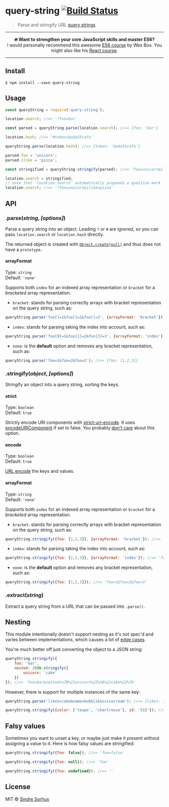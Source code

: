 # query-string [![Build Status](https://travis-ci.org/sindresorhus/query-string.svg?branch=master)](https://travis-ci.org/sindresorhus/query-string)

> Parse and stringify URL [query strings](http://en.wikipedia.org/wiki/Query_string)

---

<p align="center"><b>🔥 Want to strengthen your core JavaScript skills and master ES6?</b><br>I would personally recommend this awesome <a href="https://ES6.io/friend/AWESOME">ES6 course</a> by Wes Bos. You might also like his <a href="https://ReactForBeginners.com/friend/AWESOME">React course</a>.</p>

---


## Install

```
$ npm install --save query-string
```


## Usage

<!--js
const realRequire = require
require = () => realRequire('./')
const location = {
	searchString: '?foo=bar',
	hash: '#token=bada55cafe',
	set search(str) {
		this.searchString = '?' + str
	},
	get search() {
		return this.searchString
	}
}
-->

```js
const queryString = require('query-string');

location.search; //=> '?foo=bar'

const parsed = queryString.parse(location.search); //=> {foo: 'bar'}

location.hash; //=> '#token=bada55cafe'

queryString.parse(location.hash); //=> {token: 'bada55cafe'}

parsed.foo = 'unicorn';
parsed.ilike = 'pizza';

const stringified = queryString.stringify(parsed); //=> 'foo=unicorn&ilike=pizza'

location.search = stringified;
// note that `location.search` automatically prepends a question mark
location.search; //=> '?foo=unicorn&ilike=pizza'
```


## API

### .parse(*string*, *[options]*)

Parse a query string into an object. Leading `?` or `#` are ignored, so you can pass `location.search` or `location.hash` directly.

The returned object is created with [`Object.create(null)`](https://developer.mozilla.org/en-US/docs/Web/JavaScript/Reference/Global_Objects/Object/create) and thus does not have a `prototype`.

#### arrayFormat

Type: `string`<br>
Default: `'none'`

Supports both `index` for an indexed array representation or `bracket` for a *bracketed* array representation.

- `bracket`: stands for parsing correctly arrays with bracket representation on the query string, such as:

```js
queryString.parse('foo[]=1&foo[]=2&foo[]=3', {arrayFormat: 'bracket'}); //=> {foo: [1,2,3]}
```

- `index`: stands for parsing taking the index into account, such as:

```js
queryString.parse('foo[0]=1&foo[1]=2&foo[3]=3', {arrayFormat: 'index'}); //=> {foo: [1,2,3]}
```

- `none`: is the **default** option and removes any bracket representation, such as:

```js
queryString.parse('foo=1&foo=2&foo=3'); //=> {foo: [1,2,3]}
```

### .stringify(*object*, *[options]*)

Stringify an object into a query string, sorting the keys.

#### strict

Type: `boolean`<br>
Default: `true`

Strictly encode URI components with [strict-uri-encode](https://github.com/kevva/strict-uri-encode). It uses [encodeURIComponent](https://developer.mozilla.org/en/docs/Web/JavaScript/Reference/Global_Objects/encodeURIComponent)
if set to false. You probably [don't care](https://github.com/sindresorhus/query-string/issues/42) about this option.

#### encode

Type: `boolean`<br>
Default: `true`

[URL encode](https://developer.mozilla.org/en/docs/Web/JavaScript/Reference/Global_Objects/encodeURIComponent) the keys and values.

#### arrayFormat

Type: `string`<br>
Default: `'none'`

Supports both `index` for an indexed array representation or `bracket` for a *bracketed* array representation.

- `bracket`: stands for parsing correctly arrays with bracket representation on the query string, such as:

```js
queryString.stringify({foo: [1,2,3]}, {arrayFormat: 'bracket'}); //=> 'foo[]=1&foo[]=2&foo[]=3'
```

- `index`: stands for parsing taking the index into account, such as:

```js
queryString.stringify({foo: [1,2,3]}, {arrayFormat: 'index'}); //=> 'foo[0]=1&foo[1]=2&foo[2]=3'
```

- `none`: is the __default__ option and removes any bracket representation, such as:

```js
queryString.stringify({foo: [1,2,3]}); //=> 'foo=1&foo=2&foo=3'
```

### .extract(*string*)

Extract a query string from a URL that can be passed into `.parse()`.


## Nesting

This module intentionally doesn't support nesting as it's not spec'd and varies between implementations, which causes a lot of [edge cases](https://github.com/visionmedia/node-querystring/issues).

You're much better off just converting the object to a JSON string:

```js
queryString.stringify({
	foo: 'bar',
	nested: JSON.stringify({
		unicorn: 'cake'
	})
}); //=> 'foo=bar&nested=%7B%22unicorn%22%3A%22cake%22%7D'
```

However, there is support for multiple instances of the same key:

```js
queryString.parse('likes=cake&name=bob&likes=icecream'); //=> {likes: ['cake', 'icecream'], name: 'bob'}

queryString.stringify({color: ['taupe', 'chartreuse'], id: '515'}); //=> 'color=taupe&color=chartreuse&id=515'
```


## Falsy values

Sometimes you want to unset a key, or maybe just make it present without assigning a value to it. Here is how falsy values are stringified:

```js
queryString.stringify({foo: false}); //=> 'foo=false'

queryString.stringify({foo: null}); //=> 'foo'

queryString.stringify({foo: undefined}); //=> ''
```


## License

MIT © [Sindre Sorhus](https://sindresorhus.com)
